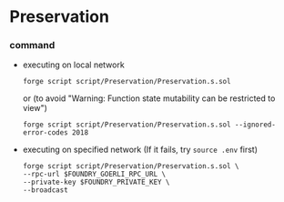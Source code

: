 # Preservation
### command
- executing on local network
    ```
    forge script script/Preservation/Preservation.s.sol
    ```
    or (to avoid "Warning: Function state mutability can be restricted to view")
    ```
    forge script script/Preservation/Preservation.s.sol --ignored-error-codes 2018
    ```
- executing on specified network (If it fails, try `source .env` first)
    ```
    forge script script/Preservation/Preservation.s.sol \
    --rpc-url $FOUNDRY_GOERLI_RPC_URL \
    --private-key $FOUNDRY_PRIVATE_KEY \
    --broadcast
    ```